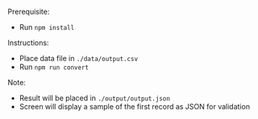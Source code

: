 Prerequisite:
- Run `npm install`

Instructions:
- Place data file in `./data/output.csv`
- Run `npm run convert`

Note:
- Result will be placed in `./output/output.json`
- Screen will display a sample of the first record as JSON for validation
